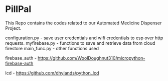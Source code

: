 # PillPal
 This Repo contains the codes related to our Automated Medicine Dispenser Project.

 configuration.py - save user credentials and wifi credentials to esp over http requests.
 myfirebase.py - functions to save and retrieve data from cloud firestore
 main_func.py - other functions used

firebase_auth - https://github.com/WoolDoughnut310/micropython-firebase-auth

lcd - https://github.com/dhylands/python_lcd
